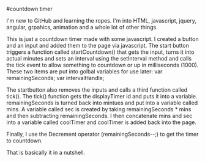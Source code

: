 #countdown timer

I'm new to GitHub and learning the ropes.  I'm into HTML, javascript, jquery, angular, grpahics, animation and a whole lot of other things. 

This is just a countdown timer made with some javascript.  I created a button and an input and added them to the page via javascript. The start button triggers a function called startCountdown() that gets the input, turns it into actual minutes and sets an interval using the setInterval method and calls the tick event to allow something to countdown or up in milliseconds (1000).  These two items are put into golbal variables for use later: var remainingSeconds; var intervalHandle;

The startbutton also removes the inputs and calls a third function called tick().  The tick() function gets the displayTimer id and puts it into a variable. remainingSeconds is turned back into mintues and put into a variable called mins. A variable called sec is created by taking remainingSeconds * mins and then subtracting remainingSeconds.  I then concatenate mins and sec into a variable called coolTimer and coolTimer is added back into the page.

Finally, I use the Decrement operator (remainingSeconds--;) to get the timer to countdown.

That is basically it in a nutshell.

